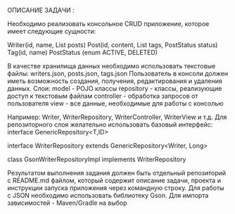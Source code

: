 ОПИСАНИЕ ЗАДАЧИ :

Необходимо реализовать консольное CRUD приложение, которое имеет следующие сущности:

Writer(id, name, List<Post> posts)
Post(id, content, List<Tag> tags, PostStatus status)
Tag(id, name)
PostStatus (enum ACTIVE, DELETED)

В качестве хранилища данных необходимо использовать текстовые файлы:
writers.json, posts.json, tags.json
Пользователь в консоли должен иметь возможность создания, получения, редактирования и удаления данных.
Слои:
model - POJO классы
repository - классы, реализующие доступ к текстовым файлам
controller - обработка запросов от пользователя
view - все данные, необходимые для работы с консолью

Например: Writer, WriterRepository, WriterController, WriterView и т.д.
Для репозиторного слоя желательно использовать базовый интерфейс:
interface GenericRepository<T,ID>



interface WriterRepository extends GenericRepository<Writer, Long>

class GsonWriterRepositoryImpl implements WriterRepository

Результатом выполнения задания должен быть отдельный репозиторий с README.md файлом, который содержит описание задачи, проекта и инструкции запуска приложения через командную строку.
Для работы с JSON необходимо использовать библиотеку Gson.
Для импорта зависимостей - Maven/Gradle на выбор